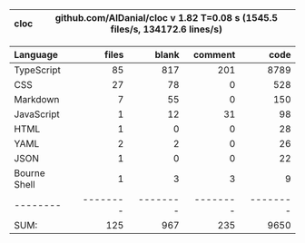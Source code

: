 
cloc|github.com/AlDanial/cloc v 1.82  T=0.08 s (1545.5 files/s, 134172.6 lines/s)
--- | ---

Language|files|blank|comment|code
:-------|-------:|-------:|-------:|-------:
TypeScript|85|817|201|8789
CSS|27|78|0|528
Markdown|7|55|0|150
JavaScript|1|12|31|98
HTML|1|0|0|28
YAML|2|2|0|26
JSON|1|0|0|22
Bourne Shell|1|3|3|9
--------|--------|--------|--------|--------
SUM:|125|967|235|9650

